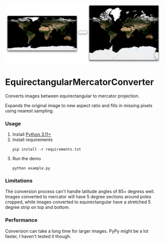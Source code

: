 ![](data/preview.png)

# EquirectangularMercatorConverter

Converts images between equirectangular to mercator projection.

Expands the original image to new aspect ratio and fills in missing pixels using nearest sampling.

### Usage

1. Install [Python 3.11+](https://www.python.org/downloads/)
1. Install requirements
    ```
    pip install -r requirements.txt
    ```
1. Run the demo
    ```
    python example.py
    ```

### Limitations

The conversion process can't handle latitude angles of 85+ degress well. Images converted to mercator will have 5 degree sections around poles cropped, while images converted to equirectangular have a stretched 5 degree strip on top and bottom.

### Performance

Conversion can take a long time for larger images. PyPy might be a lot faster, I haven't tested it though.